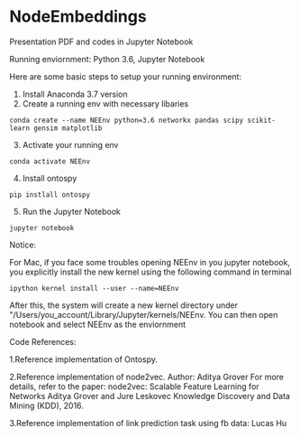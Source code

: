 # NodeEmbeddings

Presentation PDF and codes in Jupyter Notebook 

Running enviornment: Python 3.6, Jupyter Notebook

Here are some basic steps to setup your running environment:

1. Install Anaconda 3.7 version
2. Create a running env with necessary libaries
```
conda create --name NEEnv python=3.6 networkx pandas scipy scikit-learn gensim matplotlib
```
3. Activate your running env
```
conda activate NEEnv
```
4. Install ontospy
```
pip instlall ontospy
```
5. Run the Jupyter Notebook
```
jupyter notebook
```

Notice:

For Mac, if you face some troubles opening NEEnv in you jupyter notebook, you explicitly install the new kernel using the following command in terminal

```
ipython kernel install --user --name=NEEnv
```
After this, the system will create a new kernel directory under "/Users/you_account/Library/Jupyter/kernels/NEEnv. You can then open notebook and select NEEnv as the enviornment



Code References:

1.Reference implementation of Ontospy.

2.Reference implementation of node2vec. Author: Aditya Grover For more details, refer to the paper: node2vec: Scalable Feature Learning for Networks Aditya Grover and Jure Leskovec Knowledge Discovery and Data Mining (KDD), 2016.

3.Reference implementation of link prediction task using fb data: Lucas Hu 
